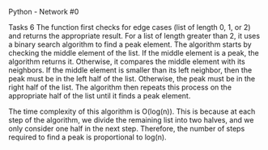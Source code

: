 Python - Network #0

Tasks 6 
The function first checks for edge cases (list of length 0, 1, or 2) and returns the appropriate result. For a list of length greater than 2, it uses a binary search algorithm to find a peak element. The algorithm starts by checking the middle element of the list. If the middle element is a peak, the algorithm returns it. Otherwise, it compares the middle element with its neighbors. If the middle element is smaller than its left neighbor, then the peak must be in the left half of the list. Otherwise, the peak must be in the right half of the list. The algorithm then repeats this process on the appropriate half of the list until it finds a peak element.

The time complexity of this algorithm is O(log(n)). This is because at each step of the algorithm, we divide the remaining list into two halves, and we only consider one half in the next step. Therefore, the number of steps required to find a peak is proportional to log(n).

